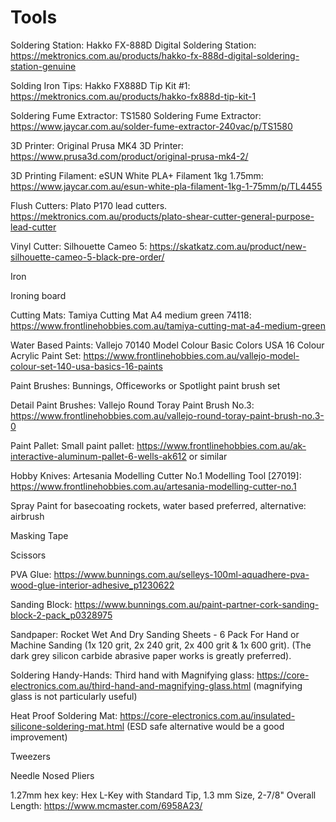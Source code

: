 # Tools

Soldering Station: Hakko FX-888D Digital Soldering Station: https://mektronics.com.au/products/hakko-fx-888d-digital-soldering-station-genuine

Solding Iron Tips: Hakko FX888D Tip Kit #1: https://mektronics.com.au/products/hakko-fx888d-tip-kit-1

Soldering Fume Extractor: TS1580 Soldering Fume Extractor: https://www.jaycar.com.au/solder-fume-extractor-240vac/p/TS1580

3D Printer: Original Prusa MK4 3D Printer: https://www.prusa3d.com/product/original-prusa-mk4-2/

3D Printing Filament: eSUN White PLA+ Filament 1kg 1.75mm: https://www.jaycar.com.au/esun-white-pla-filament-1kg-1-75mm/p/TL4455

Flush Cutters: Plato P170 lead cutters. https://mektronics.com.au/products/plato-shear-cutter-general-purpose-lead-cutter

Vinyl Cutter: Silhouette Cameo 5: https://skatkatz.com.au/product/new-silhouette-cameo-5-black-pre-order/

Iron

Ironing board

Cutting Mats: Tamiya Cutting Mat A4 medium green 74118: https://www.frontlinehobbies.com.au/tamiya-cutting-mat-a4-medium-green

Water Based Paints: Vallejo 70140 Model Colour Basic Colors USA 16 Colour Acrylic Paint Set: https://www.frontlinehobbies.com.au/vallejo-model-colour-set-140-usa-basics-16-paints

Paint Brushes: Bunnings, Officeworks or Spotlight paint brush set

Detail Paint Brushes: Vallejo Round Toray Paint Brush No.3: https://www.frontlinehobbies.com.au/vallejo-round-toray-paint-brush-no.3-0

Paint Pallet: Small paint pallet: https://www.frontlinehobbies.com.au/ak-interactive-aluminum-pallet-6-wells-ak612 or similar

Hobby Knives: Artesania Modelling Cutter No.1 Modelling Tool [27019]: https://www.frontlinehobbies.com.au/artesania-modelling-cutter-no.1

Spray Paint for basecoating rockets, water based preferred, alternative: airbrush

Masking Tape

Scissors

PVA Glue: https://www.bunnings.com.au/selleys-100ml-aquadhere-pva-wood-glue-interior-adhesive_p1230622

Sanding Block: https://www.bunnings.com.au/paint-partner-cork-sanding-block-2-pack_p0328975

Sandpaper: Rocket Wet And Dry Sanding Sheets - 6 Pack For Hand or Machine Sanding (1x 120 grit, 2x 240 grit, 2x 400 grit & 1x 600 grit). (The dark grey silicon carbide abrasive paper works is greatly preferred).

Soldering Handy-Hands: Third hand with Magnifying glass: https://core-electronics.com.au/third-hand-and-magnifying-glass.html (magnifying glass is not particularly useful)

Heat Proof Soldering Mat: https://core-electronics.com.au/insulated-silicone-soldering-mat.html (ESD safe alternative would be a good improvement)

Tweezers

Needle Nosed Pliers

1.27mm hex key: Hex L-Key with Standard Tip, 1.3 mm Size, 2-7/8" Overall Length: https://www.mcmaster.com/6958A23/

